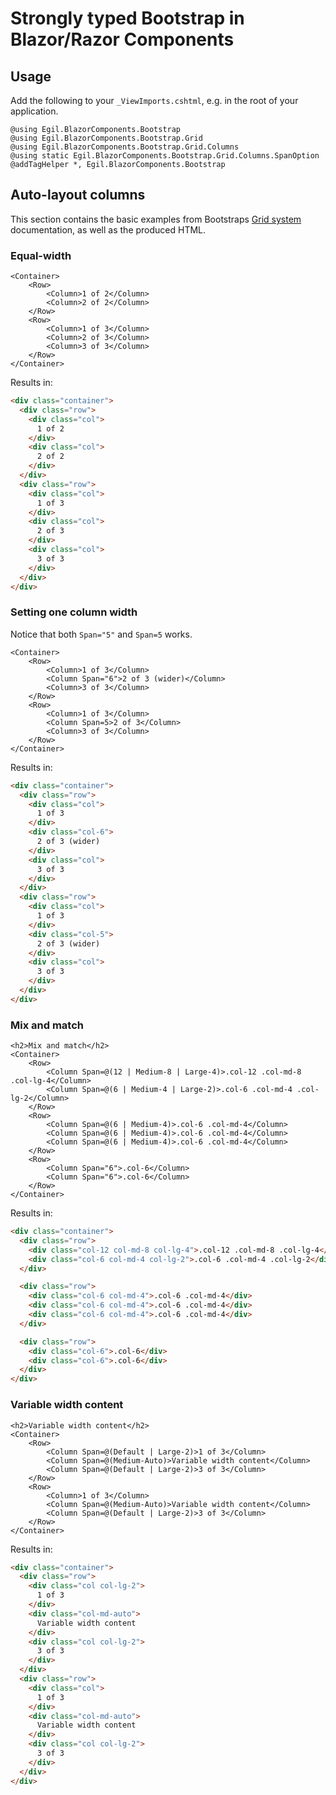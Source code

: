 # Strongly typed Bootstrap in Blazor/Razor Components #

## Usage
Add the following to your `_ViewImports.cshtml`, e.g. in the root of your application.

```cshtml
@using Egil.BlazorComponents.Bootstrap
@using Egil.BlazorComponents.Bootstrap.Grid
@using Egil.BlazorComponents.Bootstrap.Grid.Columns
@using static Egil.BlazorComponents.Bootstrap.Grid.Columns.SpanOption
@addTagHelper *, Egil.BlazorComponents.Bootstrap
```

## Auto-layout columns
This section contains the basic examples from Bootstraps 
[Grid system](https://getbootstrap.com/docs/4.3/layout/grid) documentation, as well as the produced HTML.

### Equal-width
```cshtml
<Container>
    <Row>
        <Column>1 of 2</Column>
        <Column>2 of 2</Column>
    </Row>
    <Row>
        <Column>1 of 3</Column>
        <Column>2 of 3</Column>
        <Column>3 of 3</Column>
    </Row>
</Container>
```
Results in:
```html
<div class="container">
  <div class="row">
    <div class="col">
      1 of 2
    </div>
    <div class="col">
      2 of 2
    </div>
  </div>
  <div class="row">
    <div class="col">
      1 of 3
    </div>
    <div class="col">
      2 of 3
    </div>
    <div class="col">
      3 of 3
    </div>
  </div>
</div>
```

### Setting one column width
Notice that both `Span="5"` and `Span=5` works.
```cshtml
<Container>
    <Row>
        <Column>1 of 3</Column>
        <Column Span="6">2 of 3 (wider)</Column>
        <Column>3 of 3</Column>
    </Row>
    <Row>
        <Column>1 of 3</Column>
        <Column Span=5>2 of 3</Column>
        <Column>3 of 3</Column>
    </Row>
</Container>
```
Results in:
```html
<div class="container">
  <div class="row">
    <div class="col">
      1 of 3
    </div>
    <div class="col-6">
      2 of 3 (wider)
    </div>
    <div class="col">
      3 of 3
    </div>
  </div>
  <div class="row">
    <div class="col">
      1 of 3
    </div>
    <div class="col-5">
      2 of 3 (wider)
    </div>
    <div class="col">
      3 of 3
    </div>
  </div>
</div>
```

### Mix and match
```cshtml
<h2>Mix and match</h2>
<Container>
    <Row>
        <Column Span=@(12 | Medium-8 | Large-4)>.col-12 .col-md-8 .col-lg-4</Column>
        <Column Span=@(6 | Medium-4 | Large-2)>.col-6 .col-md-4 .col-lg-2</Column>
    </Row>
    <Row>
        <Column Span=@(6 | Medium-4)>.col-6 .col-md-4</Column>
        <Column Span=@(6 | Medium-4)>.col-6 .col-md-4</Column>
        <Column Span=@(6 | Medium-4)>.col-6 .col-md-4</Column>
    </Row>
    <Row>
        <Column Span="6">.col-6</Column>
        <Column Span="6">.col-6</Column>
    </Row>
</Container>
```
Results in:
```html
<div class="container">
  <div class="row">
    <div class="col-12 col-md-8 col-lg-4">.col-12 .col-md-8 .col-lg-4</div>
    <div class="col-6 col-md-4 col-lg-2">.col-6 .col-md-4 .col-lg-2</div>
  </div>

  <div class="row">
    <div class="col-6 col-md-4">.col-6 .col-md-4</div>
    <div class="col-6 col-md-4">.col-6 .col-md-4</div>
    <div class="col-6 col-md-4">.col-6 .col-md-4</div>
  </div>

  <div class="row">
    <div class="col-6">.col-6</div>
    <div class="col-6">.col-6</div>
  </div>
</div>
```

### Variable width content
```cshtml
<h2>Variable width content</h2>
<Container>
    <Row>
        <Column Span=@(Default | Large-2)>1 of 3</Column>
        <Column Span=@(Medium-Auto)>Variable width content</Column>
        <Column Span=@(Default | Large-2)>3 of 3</Column>
    </Row>
    <Row>
        <Column>1 of 3</Column>
        <Column Span=@(Medium-Auto)>Variable width content</Column>
        <Column Span=@(Default | Large-2)>3 of 3</Column>
    </Row>
</Container>
```
Results in:
```html
<div class="container">
  <div class="row">
    <div class="col col-lg-2">
      1 of 3
    </div>
    <div class="col-md-auto">
      Variable width content
    </div>
    <div class="col col-lg-2">
      3 of 3
    </div>
  </div>
  <div class="row">
    <div class="col">
      1 of 3
    </div>
    <div class="col-md-auto">
      Variable width content
    </div>
    <div class="col col-lg-2">
      3 of 3
    </div>
  </div>
</div>
```